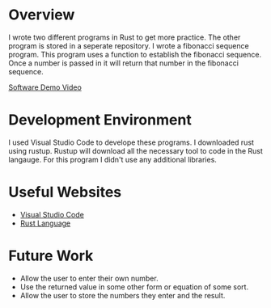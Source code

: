 # Overview

I wrote two different programs in Rust to get more practice. The other program is stored in a seperate repository. I wrote a fibonacci sequence program. This program
uses a function to establish the fibonacci sequence. Once a number is passed in it will return that number in the fibonacci sequence.

[Software Demo Video](https://www.loom.com/share/171098684a88417f931344a35eeec03f)

# Development Environment
I used Visual Studio Code to develope these programs. I downloaded rust using rustup. Rustup will download all the necessary tool to code in the Rust langauge. For this program 
I didn't use any additional libraries.

# Useful Websites

- [Visual Studio Code](https://code.visualstudio.com/docs/languages/rust)
- [Rust Language](https://users.rust-lang.org/t/how-to-get-user-input/5176)

# Future Work

- Allow the user to enter their own number.
- Use the returned value in some other form or equation of some sort.
- Allow the user to store the numbers they enter and the result.
